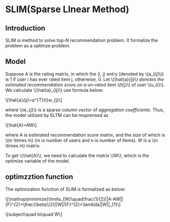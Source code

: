 # SLIM(Sparse LInear Method)

## Introduction
SLIM is method to solve top-N recommendation problem. It formalize the problem as a optimze problem.

## Model
Suppose A is the rating matrix, in which the (i, j) entry (denoted by \\(a_{ij}\\)) is 1 if user i has ever rated item j, otherwise, 0. Let \\(\hat{a}_{ij}\\) denotes the estimated recommendation score on a un-rated item \\(t_{j}\\) of user \\(u_{i}\\). We calculate \\(\hat{a}_{ij}\\) use formula below:

\\[\hat{a}_{ij}=a^{T}_{i}w_{j}\\]

where \\(w_{j}\\) is a sparse column vector of *aggregation coefficients*. Thus, the model utilized by SLTM can be resprensed as

\\[\hat{A}=AW\\]

where A is estimated recommendation score matrix, and the size of which is \\(m \times n\\) (m is number of users and n is number of items). W is a \\(n \times n\\) matrix.

To get \\(\hat{A}\\), we need to calculate the matrix \\(W\\), which is the optimize variable of the model.

## optimzztion function
The optimization function of SLIM is formalized as below:

\\[\mathop{minimize}\limits_{W}\quad\frac{1}{2}||A-AW||_{F}^{2}+\frac{\beta}{2}||W||_{F}^{2}+\lambda||W||_{1}\\]

\\[subject\quad to\quad W\\]
